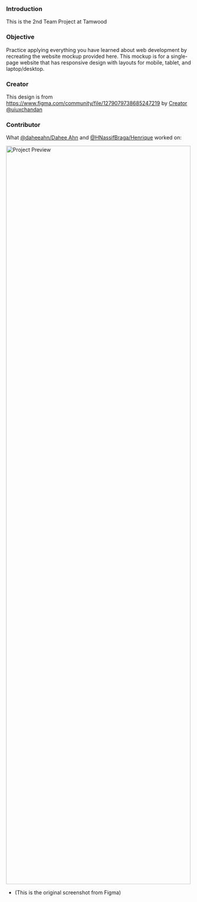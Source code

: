 ### Introduction

This is the 2nd Team Project at Tamwood

### Objective

Practice applying everything you have learned about web development by recreating the website mockup provided here. This mockup is for a single-page website that has responsive design with layouts for mobile, tablet, and laptop/desktop.

### Creator

This design is from https://www.figma.com/community/file/1279079738685247219 by [Creator @uiuxchandan](https://www.figma.com/@uiuxchandan)

### Contributor

What [@daheeahn/Dahee Ahn](https://github.com/daheeahn) and [@HNassifBraga/Henrique](https://github.com/HNassifBraga) worked on:

<img src="./assets/work-part.png" alt="Project Preview" width="500" height="2000">

- (This is the original screenshot from Figma)
